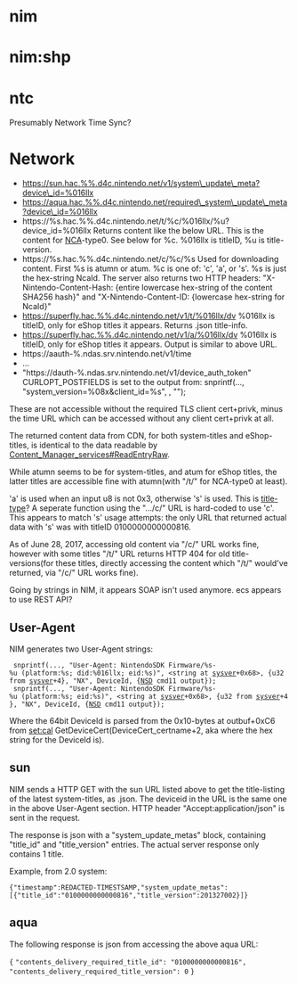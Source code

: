 # nim

# nim:shp

# ntc

Presumably Network Time
    Sync?

# Network

  - https://sun.hac.%%.d4c.nintendo.net/v1/system\_update\_meta?device\_id=%016llx
  - https://aqua.hac.%%.d4c.nintendo.net/required\_system\_update\_meta?device\_id=%016llx
  - https://%s.hac.%%.d4c.nintendo.net/t/%c/%016llx/%u?device\_id=%016llx
    Returns content like the below URL. This is the content for
    [NCA](NCA.md "wikilink")-type0. See below for %c. %016llx is
    titleID, %u is title-version.
  - https://%s.hac.%%.d4c.nintendo.net/c/%c/%s Used for downloading
    content. First %s is atumn or atum. %c is one of: 'c', 'a', or 's'.
    %s is just the hex-string NcaId. The server also returns two HTTP
    headers: "X-Nintendo-Content-Hash: {entire lowercase hex-string of
    the content SHA256 hash}" and "X-Nintendo-Content-ID: {lowercase
    hex-string for NcaId}"
  - https://superfly.hac.%%.d4c.nintendo.net/v1/t/%016llx/dv %016llx is
    titleID, only for eShop titles it appears. Returns .json title-info.
  - https://superfly.hac.%%.d4c.nintendo.net/v1/a/%016llx/dv %016llx is
    titleID, only for eShop titles it appears. Output is similar to
    above URL.
  - https://aauth-%.ndas.srv.nintendo.net/v1/time
  - ...
  - "https://dauth-%.ndas.srv.nintendo.net/v1/device\_auth\_token"
    CURLOPT\_POSTFIELDS is set to the output from: snprintf(...,
    "system\_version=%08x\&client\_id=%s",
    <output parsed from a func>
    , "<hard-coded hex string>");

These are not accessible without the required TLS client cert+privk,
minus the time URL which can be accessed without any client cert+privk
at all.

The returned content data from CDN, for both system-titles and
eShop-titles, is identical to the data readable by
[Content\_Manager\_services\#ReadEntryRaw](Content%20Manager%20services#ReadEntryRaw.md##ReadEntryRaw "wikilink").

While atumn seems to be for system-titles, and atum for eShop titles,
the latter titles are accessible fine with atumn(with "/t/" for
NCA-type0 at least).

'a' is used when an input u8 is not 0x3, otherwise 's' is used. This is
[title-type](Content%20Manager%20services#Title%20Types.md##Title_Types "wikilink")?
A seperate function using the ".../c/" URL is hard-coded to use 'c'.
This appears to match 's' usage attempts: the only URL that returned
actual data with 's' was with titleID 0100000000000816.

As of June 28, 2017, accessing old content via "/c/" URL works fine,
however with some titles "/t/" URL returns HTTP 404 for old
title-versions(for these titles, directly accessing the content which
"/t/" would've returned, via "/c/" URL works fine).

Going by strings in NIM, it appears SOAP isn't used anymore. ecs appears
to use REST API?

## User-Agent

NIM generates two User-Agent
strings:

` snprintf(..., "User-Agent: NintendoSDK Firmware/%s-%u (platform:%s; did:%016llx; eid:%s)", <string at `[`sysver`](System%20Version%20Title.md "wikilink")`+0x68>, {u32 from `[`sysver`](System%20Version%20Title.md "wikilink")`+4}, "NX", DeviceId, {`[`NSD`](NSD%20services.md "wikilink")` cmd11 output});`  
` snprintf(..., "User-Agent: NintendoSDK Firmware/%s-%u (platform:%s; eid:%s)", <string at `[`sysver`](System%20Version%20Title.md "wikilink")`+0x68>, {u32 from `[`sysver`](System%20Version%20Title.md "wikilink")`+4}, "NX", DeviceId, {`[`NSD`](NSD%20services.md "wikilink")` cmd11 output});`

Where the 64bit DeviceId is parsed from the 0x10-bytes at outbuf+0xC6
from [set:cal](Settings%20services.md "wikilink")
GetDeviceCert(DeviceCert\_certname+2, aka where the hex string for the
DeviceId is).

## sun

NIM sends a HTTP GET with the sun URL listed above to get the
title-listing of the latest system-titles, as .json. The deviceid in the
URL is the same one in the above User-Agent section. HTTP header
"Accept:application/json" is sent in the request.

The response is json with a "system\_update\_metas" block, containing
"title\_id" and "title\_version" entries. The actual server response
only contains 1 title.

Example, from 2.0
system:

`{"timestamp":REDACTED-TIMESTSAMP,"system_update_metas":[{"title_id":"0100000000000816","title_version":201327002}]}`

## aqua

The following response is json from accessing the above aqua URL:

`{` `"contents_delivery_required_title_id": "0100000000000816",`
`"contents_delivery_required_title_version": 0` `}`
